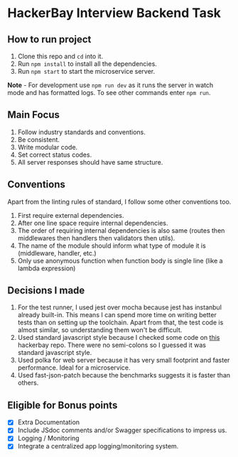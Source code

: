 # HackerBay Interview Backend Task

## How to run project
1. Clone this repo and `cd` into it.
1. Run `npm install` to install all the dependencies.
1. Run `npm start` to start the microservice server.

**Note** - For development use `npm run dev` as it runs the server in watch mode and has formatted logs. To see other commands enter `npm run`.

## Main Focus

1. Follow industry standards and conventions.
1. Be consistent.
1. Write modular code.
1. Set correct status codes.
1. All server responses should have same structure.

## Conventions
Apart from the linting rules of standard, I follow some other conventions too.

1. First require external dependencies.
1. After one line space require internal dependencies.
1. The order of requiring internal dependencies is also same (routes then middlewares then handlers then validators then utils).
1. The name of the module should inform what type of module it is (middleware, handler, etc.)
1. Only use anonymous function when function body is single line (like a lambda expression)

## Decisions I made

1. For the test runner, I used jest over mocha because jest has instanbul already built-in. This means I can spend more time on writing better tests than on setting up the toolchain. Apart from that, the test code is almost similar, so understanding them won't be difficult.
1. Used standard javascript style because I checked some code on [this](https://github.com/hackerbay/lighthouse-tests/blob/lighthouse-ci/test/lightHouse.test.js) hackerbay repo. There were no semi-colons so I guessed it was standard javascript style.
1. Used polka for web server because it has very small footprint and faster performance. Ideal for a microservice.
1. Used fast-json-patch because the benchmarks suggests it is faster than others.

## Eligible for Bonus points

* [x] Extra Documentation
* [x] Include JSdoc comments and/or Swagger specifications to impress us.
* [x] Logging / Monitoring
* [x] Integrate a centralized app logging/monitoring system.
